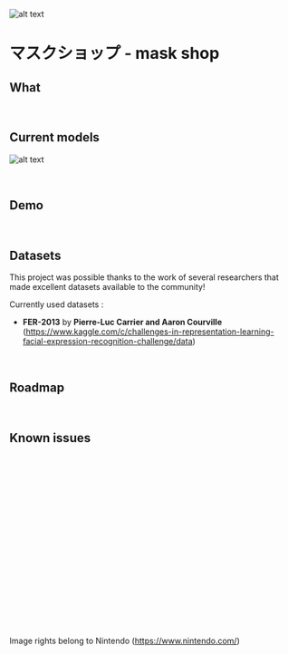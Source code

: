 ![alt text](https://res.cloudinary.com/lajosneto/image/upload/w_1000,ar_16:9,c_fill,g_auto,e_sharpen/v1586140913/mask-shop/bg.png)
# マスクショップ - mask shop

## What

<br>

## Current models
![alt text](https://res.cloudinary.com/lajosneto/image/upload/v1587333187/mask-shop/current-models.png)

<br>

## Demo

<br>

## Datasets
This project was possible thanks to the work of several researchers that made excellent datasets available to the community!

Currently used datasets :
- __FER-2013__ by __Pierre-Luc Carrier and Aaron Courville__ (https://www.kaggle.com/c/challenges-in-representation-learning-facial-expression-recognition-challenge/data)

<br>

## Roadmap

<br>

## Known issues

<br>





<br><br><br><br><br><br><br><br><br><br><br><br><br><br><br><br><br>
Image rights belong to Nintendo (https://www.nintendo.com/)
